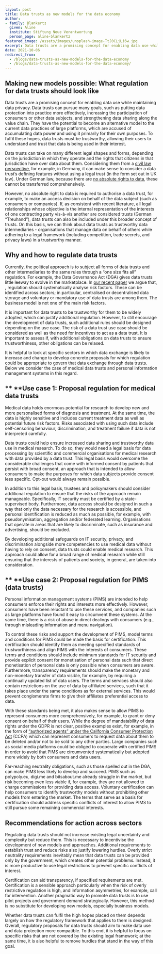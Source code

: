 ```yaml
---
layout: post
title: Data trusts as new models for the data economy
author:
- family: Blankertz
  given: Aline 
  institute: Stiftung Neue Verantwortung
  person_page: aline-blankertz
featured_image: /assets/images/unsplash-image-TtJ0CLjLi6w.jpg
excerpt: Data trusts are a promising concept for enabling data use while maintaining data privacy. In this blog, Aline Blankertz, explores what regulation for data trusts should look like and how we can make new models possible.
date: 2021-10-06
redirect_from:
  - /blogs/data-trusts-as-new-models-for-the-data-economy
  - /blogs/data-trusts-as-new-models-for-the-data-economy/
---
```


## Making new models possible: What regulation for data trusts should look like

Data trusts are a promising concept for enabling data use while
maintaining data privacy. Data trusts can pursue many goals, such as
putting data protection into practice more effectively, increasing the
participation of consumers or other data subjects, and strengthening
data sharing along the value chain. They have the potential to become an
alternative model to the current data practices of large platforms,
which are accused of accumulating data power and using it primarily for
their own purposes. To fulfil these hopes, data trusts must be
trustworthy, allowing their users to understand and trust that data is
being used in their interest.

Data trusts can take on many different legal shapes and forms, depending
on the jurisdiction in which they operate and the rights that citizens
in that jurisdiction have over data about them. Considering them from a
[civil law perspective](https://datatrusts.uk/blogs/how-can-civil-law-jurisdictions-support-data-trusts-the-quebec-example),
for example, in Germany, it can make sense to consider a data trust’s
defining features without using a legal trust (in the form set out in UK
law). Under German law, because there are [no absolute rights to
data](https://www.abida.de/sites/default/files/ABIDA_Gutachten_Datenrechte.pdf),
these cannot be transferred comprehensively.

However, no absolute right to data is required to authorise a data
trust, for example, to make an access decision on behalf of the data
subject (such as consumers or companies). If, as consistent with recent
literature, all legal relationships whose objective is the internal
representation of the interests of one contracting party vis-à-vis
another are considered trusts (German “Treuhand”), data trusts can also
be included under this broader concept of trusts. On this basis, we can
think about data trusts as trustworthy data intermediaries -
organisations that manage data on behalf of others while adhering to a
legal framework (including competition, trade secrets, and privacy laws)
in a trustworthy manner.

## Why and how to regulate data trusts

Currently, the political approach is to subject all forms of data trusts
and other intermediaries to the same rules through a “one size fits all”
regulation. For example, the Data Governance Act (DGA) gives data trusts
little leeway to evolve in the marketplace. In [our recent
paper](https://www.stiftung-nv.de/en/publication/regulation-data-trusts)
we argue that, , regulation should systematically analyse risk factors.
These can be identified across sectors; in particular, centralised or
decentralised data storage and voluntary or mandatory use of data trusts
are among them. The business model is not one of the main risk factors.

It is important for data trusts to be trustworthy for them to be widely
adopted, which can justify additional regulation. However, to still
encourage the development of data trusts, such additional rules should
be designed depending on the use case. The risk of a data trust use case
should be considered as well as the need for incentives to act as a data
trust. It is important to assess if, with additional obligations on data
trusts to ensure trustworthiness, other obligations can be relaxed.

It is helpful to look at specific sectors in which data exchange is
likely to increase and change to develop concrete proposals for which
regulation could be appropriate to govern that data exchange through
data trusts. Below we consider the case of medical data trusts and
personal information management systems in this regard.

## ** **Use case 1: Proposal regulation for medical data trusts

Medical data holds enormous potential for research to develop new and
more personalised forms of diagnosis and treatment. At the same time,
the data is highly sensitive and includes current treatment data as well
as potential future risk factors. Risks associated with using such data
include self-censoring behaviour, discrimination, and treatment failure
if data is not interpreted carefully.

Data trusts could help ensure increased data sharing and trustworthy
data use in medical research. To do so, they would need a legal basis
for data processing by scientific and commercial organisations for
medical research with data provided by a data trust. This legal basis
would overcome the considerable challenges that come with informed
consent by patients that persist with broad consent, an approach that is
intended to allow consumers to make the purposes for which data subjects
provide consent less specific. Opt-out would always remain possible.

In addition to this legal basis, trustees and policymakers should
consider additional regulation to ensure that the risks of the approach
remain manageable. Specifically, IT security must be certified by a
state-supervised body. Furthermore, data access should be designed in
such a way that only the data necessary for the research is accessible,
and personal identification is reduced as much as possible, for example,
with pseudonymisation, aggregation and/or federated learning.
Organisations that operate in areas that are likely to discriminate,
such as insurance and advertising, should be excluded.

By developing additional safeguards on IT security, privacy, and
discrimination alongside more competencies to use medical data without
having to rely on consent, data trusts could enable medical research.
This approach could allow for a broad range of medical research while
still ensuring that the interests of patients and society, in general,
are taken into consideration.

## ** **Use case 2: Proposal regulation for PIMS (data trusts)

Personal information management systems (PIMS) are intended to help
consumers enforce their rights and interests more effectively. However,
consumers have been reluctant to use these services, and companies such
as large platforms have found it easy to circumvent these systems. At
the same time, there is a risk of abuse in direct dealings with
consumers (e.g., through misleading information and menu navigation).

To control these risks and support the development of PIMS, model terms
and conditions for PIMS could be made the basis for certification. This
certification should identify them as meeting specified standards of
trustworthiness and align PIMS with the interests of consumers. These
terms and conditions should include minimum standards for IT security
and provide explicit consent for monetisation of personal data such that
direct monetisation of personal data is only possible when consumers are
aware. Furthermore, transparency requirements should make the monetary
and non-monetary transfer of data visible, for example, by requiring a
continually updated list of data users. The terms and services should
also contain restrictions on the use of data by affiliated services,
such that it takes place under the same conditions as for external
services. This would prevent conglomerate firms to give their affiliates
preferential access to data.

With these standards being met, it also makes sense to allow PIMS to
represent consumers more comprehensively, for example, to grant or deny
consent on behalf of their users. While the degree of mandatability of
data rights under the GDPR is not clear, positive examples exist, for
example, in the form of [“authorized agents” under the California
Consumer Protection
Act](https://medium.com/cr-digital-lab/on-operating-a-do-not-sell-authorized-agent-under-ccpa-b15a0bade0e1)
(CCPA) which can represent consumers to request data about them to be
deleted and/or not to be sold to any other parties. Large companies such
as social media platforms could be obliged to cooperate with certified
PIMS in order to avoid that PIMS are circumvented systematically but
adopted more widely by both consumers and data users.

Far-reaching neutrality obligations, such as those spelled out in the
DGA, can make PIMS less likely to develop and succeed. PIMS such as
polypoly.eu, digi.me and bitsabout.me already struggle in the market,
but risk becoming even less viable if, for example, they are not allowed
to charge commissions for providing data access. Voluntary certification
can help consumers to identify trustworthy models without prohibiting
other models from entering the market. The terms that serve as a basis
for certification should address specific conflicts of interest to allow
PIMS to still pursue some remaining commercial interests.

## Recommendations for action across sectors

Regulating data trusts should not increase existing legal uncertainty
and complexity but reduce them. This is necessary to incentivise the
development of new models and approaches. Additional requirements to
establish trust and reduce risks also justify lowering hurdles. Overly
strict neutrality requirements inevitably mean that data trusts can be
provided only by the government, which creates other potential problems.
Instead, it is more productive to use legal restrictions to prevent
specific conflicts of interest.

Certification can aid transparency, if specified requirements are met.
Certification is a sensible approach particularly when the risk of
overly restrictive regulation is high, and information asymmetries, for
example, call for intervention. Another pragmatic way to promote data
trusts is to use pilot projects and government demand strategically.
However, this method is no substitute for developing new models,
especially business models.

Whether data trusts can fulfil the high hopes placed on them depends
largely on how the regulatory framework that applies to them is
designed. Overall, regulatory proposals for data trusts should aim to
make data use and data protection more compatible. To this end, it is
helpful to focus on specific risks that are not covered by the existing
legal framework; at the same time, it is also helpful to remove hurdles
that stand in the way of this goal.
